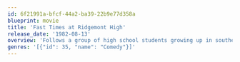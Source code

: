 ```yaml
---
id: 6f21991a-bfcf-44a2-ba39-22b9e77d358a
blueprint: movie
title: 'Fast Times at Ridgemont High'
release_date: '1982-08-13'
overview: 'Follows a group of high school students growing up in southern California, based on the real-life adventures chronicled by Cameron Crowe. Stacy Hamilton and Mark Ratner are looking for a love interest, and are helped along by their older classmates, Linda Barrett and Mike Damone, respectively. The center of the film is held by Jeff Spicoli, a perpetually stoned surfer dude who faces off with the resolute Mr. Hand, who is convinced that everyone is on dope.'
genres: '[{"id": 35, "name": "Comedy"}]'
---
```

